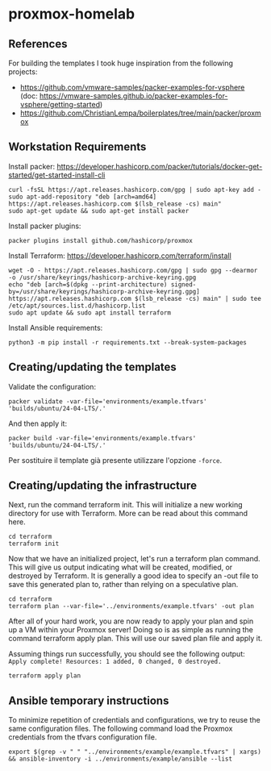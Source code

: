 # proxmox-homelab

## References

For building the templates I took huge inspiration from the following projects:
- https://github.com/vmware-samples/packer-examples-for-vsphere (doc: https://vmware-samples.github.io/packer-examples-for-vsphere/getting-started)
- https://github.com/ChristianLempa/boilerplates/tree/main/packer/proxmox

## Workstation Requirements

Install packer: https://developer.hashicorp.com/packer/tutorials/docker-get-started/get-started-install-cli

```shell
curl -fsSL https://apt.releases.hashicorp.com/gpg | sudo apt-key add -
sudo apt-add-repository "deb [arch=amd64] https://apt.releases.hashicorp.com $(lsb_release -cs) main"
sudo apt-get update && sudo apt-get install packer
```

Install packer plugins:

```shell
packer plugins install github.com/hashicorp/proxmox
```

Install Terraform: https://developer.hashicorp.com/terraform/install

```shell
wget -O - https://apt.releases.hashicorp.com/gpg | sudo gpg --dearmor -o /usr/share/keyrings/hashicorp-archive-keyring.gpg
echo "deb [arch=$(dpkg --print-architecture) signed-by=/usr/share/keyrings/hashicorp-archive-keyring.gpg] https://apt.releases.hashicorp.com $(lsb_release -cs) main" | sudo tee /etc/apt/sources.list.d/hashicorp.list
sudo apt update && sudo apt install terraform
```

Install Ansible requirements:

```shell
python3 -m pip install -r requirements.txt --break-system-packages
```

## Creating/updating the templates

Validate the configuration:

```shell
packer validate -var-file='environments/example.tfvars' 'builds/ubuntu/24-04-LTS/.'
```

And then apply it:
```shell
packer build -var-file='environments/example.tfvars' 'builds/ubuntu/24-04-LTS/.'
```

Per sostituire il template già presente utilizzare l'opzione `-force`.

## Creating/updating the infrastructure

Next, run the command terraform init. This will initialize a new working directory for use with Terraform. More can be read about this command here.

```shell
cd terraform
terraform init
```

Now that we have an initialized project, let's run a terraform plan command.  This will give us output indicating what will be created, modified, or destroyed by Terraform.
It is generally a good idea to specify an -out file to save this generated plan to, rather than relying on a speculative plan.

```shell
cd terraform
terraform plan --var-file='../environments/example.tfvars' -out plan
```

After all of your hard work, you are now ready to apply your plan and spin up a VM within your Proxmox server!
Doing so is as simple as running the command terraform apply plan.  This will use our saved plan file and apply it.

Assuming things run successfully, you should see the following output: `Apply complete! Resources: 1 added, 0 changed, 0 destroyed.`

```shell
terraform apply plan
```

## Ansible temporary instructions

To minimize repetition of credentials and configurations, we try to reuse the same configuration files. The following command load the Proxmox credentials from the tfvars configuration file.

```shell
export $(grep -v " " "../environments/example/example.tfvars" | xargs) && ansible-inventory -i ../environments/example/ansible --list
```